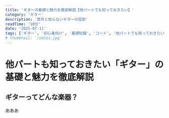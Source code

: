 ```yaml
---
title: 'ギターの基礎と魅力を徹底解説【他パートでも知っておきたい】'
category: 'ギター'
description: '意外と知らないギターの役割'
readTime: '10分'
date: '2025-07-11'
tags: ['ギター', '初心者向け', '基礎知識', 'コード', '他パートでも知っておきたい']
# thumbnail: '/notes.jpg'
---
```


# 他パートも知っておきたい「ギター」の基礎と魅力を徹底解説

## ギターってどんな楽器？
あああ